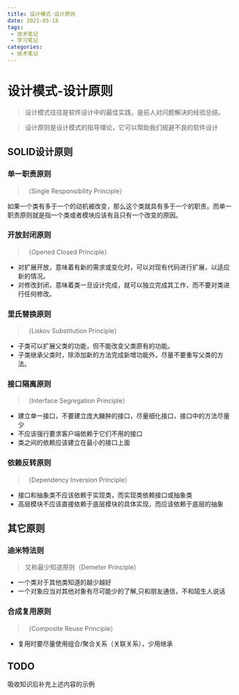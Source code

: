 ```yaml
---
title: 设计模式-设计原则
date: 2021-05-18
tags:
 - 技术笔记
 - 学习笔记
categories:
 - 技术笔记
---
```

# 设计模式-设计原则

>设计模式往往是软件设计中的最佳实践，是前人对问题解决的经验总结。

>设计原则是设计模式的指导理论，它可以帮助我们规避不良的软件设计

## SOLID设计原则
### 单一职责原则
>（Single Responsibility Principle）

如果一个类有多于一个的动机被改变，那么这个类就具有多于一个的职责。而单一职责原则就是指一个类或者模块应该有且只有一个改变的原因。

### 开放封闭原则
>（Opened Closed Principle）

* 对扩展开放，意味着有新的需求或变化时，可以对现有代码进行扩展，以适应新的情况。
* 对修改封闭，意味着类一旦设计完成，就可以独立完成其工作，而不要对类进行任何修改。

### 里氏替换原则
>（Liskov Substitution Principle）

* 子类可以扩展父类的功能，但不能改变父类原有的功能。
* 子类继承父类时，除添加新的方法完成新增功能外，尽量不要重写父类的方法。


### 接口隔离原则
>（Interface Segregation Principle）

* 建立单一接口，不要建立庞大臃肿的接口，尽量细化接口，接口中的方法尽量少
* 不应该强行要求客户端依赖于它们不用的接口
* 类之间的依赖应该建立在最小的接口上面

### 依赖反转原则
>（Dependency Inversion Principle）

* 接口和抽象类不应该依赖于实现类，而实现类依赖接口或抽象类
* 高层模块不应该直接依赖于底层模块的具体实现，而应该依赖于底层的抽象

## 其它原则
### 迪米特法则
>又称最少知道原则（Demeter Principle）

* 一个类对于其他类知道的越少越好
* 一个对象应当对其他对象有尽可能少的了解,只和朋友通信，不和陌生人说话

### 合成复用原则
>（Composite Reuse Principle）

* 复用时要尽量使用组合/聚合关系（关联关系），少用继承

## TODO
吸收知识后补充上述内容的示例

